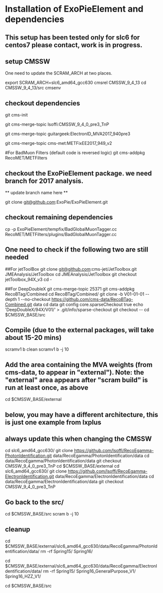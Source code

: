 # Installation of ExoPieElement and dependencies

## This setup has been tested only for slc6 for centos7 please contact, work is in progress. 


## setup CMSSW

One need to update the SCRAM_ARCH at two places. 

export SCRAM_ARCH=slc6_amd64_gcc630
cmsrel CMSSW_9_4_13
cd CMSSW_9_4_13/src
cmsenv

## checkout dependencies 

git cms-init

git cms-merge-topic lsoffi:CMSSW_9_4_0_pre3_TnP

git cms-merge-topic guitargeek:ElectronID_MVA2017_940pre3

git cms-merge-topic cms-met:METFixEE2017_949_v2

#For BadMuon Filters (default code is reversed logic)
git cms-addpkg RecoMET/METFilters

## checkout the ExoPieElement package. we need branch for 2017 analysis. 
** update branch name here ** 

git clone git@github.com:ExoPie/ExoPieElement.git


## checkout remaining dependencies
cp -p ExoPieElement/tempfix/BadGlobalMuonTagger.cc RecoMET/METFilters/plugins/BadGlobalMuonTagger.cc


## One need to check if the following two are still needed 

##For jetToolBox
git clone git@github.com:cms-jet/JetToolbox.git JMEAnalysis/JetToolbox
cd JMEAnalysis/JetToolbox
git checkout jetToolbox_94X_v3
cd -

##For DeepDoubleX
git cms-merge-topic 25371
git cms-addpkg RecoBTag/Combined
cd RecoBTag/Combined/
git clone -b V01-01-01 --depth 1 --no-checkout https://github.com/cms-data/RecoBTag-Combined.git data
cd data
git config core.sparseCheckout true
echo 'DeepDoubleX/94X/V01/' > .git/info/sparse-checkout
git checkout --
cd $CMSSW_BASE/src


## Compile (due to the external packages, will take about 15-20 mins)
scramv1 b clean
scramv1 b -j 10


## Add the area containing the MVA weights (from cms-data, to appear in "external").  Note: the "external" area appears after "scram build" is run at least once, as above 
cd $CMSSW_BASE/external

## below, you may have a different architecture, this is just one example from lxplus
## always update this when changing the CMSSW 
cd slc6_amd64_gcc630/
git clone https://github.com/lsoffi/RecoEgamma-PhotonIdentification.git data/RecoEgamma/PhotonIdentification/data
cd data/RecoEgamma/PhotonIdentification/data
git checkout CMSSW_9_4_0_pre3_TnP
cd $CMSSW_BASE/external
cd slc6_amd64_gcc630/
git clone https://github.com/lsoffi/RecoEgamma-ElectronIdentification.git data/RecoEgamma/ElectronIdentification/data
cd data/RecoEgamma/ElectronIdentification/data
git checkout CMSSW_9_4_0_pre3_TnP

## Go back to the src/
cd $CMSSW_BASE/src
scram b -j 10

## cleanup
cd $CMSSW_BASE/external/slc6_amd64_gcc630/data/RecoEgamma/PhotonIdentification/data/
rm -rf Spring15/ Spring16/

cd $CMSSW_BASE/external/slc6_amd64_gcc630/data/RecoEgamma/ElectronIdentification/data/
rm -rf Spring15/ Spring16_GeneralPurpose_V1/ Spring16_HZZ_V1/

cd $CMSSW_BASE/src

